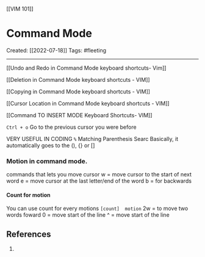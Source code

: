 [[VIM 101]]

# Command Mode
Created:  [[2022-07-18]]
Tags: #fleeting 

---
[[Undo and Redo in Command Mode keyboard shortcuts- Vim]]

[[Deletion in Command Mode keyboard shortcuts - VIM]]

[[Copying in Command Mode keyboard shortcuts - VIM]]

[[Cursor Location in Command Mode keyboard shortcuts - VIM]] 

[[Command TO INSERT MODE Keyboard Shortcuts- VIM]]



`Ctrl + o`
Go to the previous cursor you were before


VERY USEFUL IN CODING
`%`
Matching Parenthesis Searc
Basically, it automatically goes to the (), {} or []

### Motion in command mode.
commands that lets you move cursor
w = move cursor to the start of next word
e = move cursor at the last letter/end of the word
b = for backwards

#### Count for motion 
You can use count for every motions
`[count]  motion`
2w = to move two words foward
0 = move start of the line 
^ = move start of the line












## References
1. 